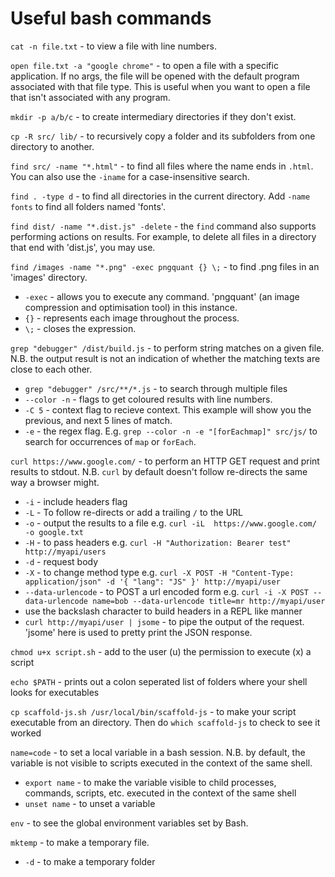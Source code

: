 # Useful bash commands

`cat -n file.txt` - to view a file with line numbers.

`open file.txt -a "google chrome"` - to open a file with a specific application. If no args, the file will be opened with the default
program associated with that file type. This is useful when you want to open a file that isn't associated with any program.

`mkdir -p a/b/c` - to create intermediary directories if they don't exist.

`cp -R src/ lib/` - to recursively copy a folder and its subfolders from one directory to another.

`find src/ -name "*.html"` - to find all files where the name ends in `.html`. You can also use the `-iname` for a case-insensitive search.

`find . -type d` - to find all directories in the current directory. Add `-name fonts` to find all folders named 'fonts'.

`find dist/ -name "*.dist.js" -delete` - the `find` command also supports performing actions on results. For example, to delete all files in a directory that end with 'dist.js', 
you may use.

`find /images -name "*.png" -exec pngquant {} \;` - to find .png files in an 'images' directory. 
- `-exec` - allows you to execute any command. 'pngquant' (an image compression and optimisation tool) in this instance.
- `{}` - represents each image throughout the process. 
- `\;` - closes the expression.

`grep "debugger" /dist/build.js` - to perform string matches on a given file. N.B. the output result is not an indication of whether
the matching texts are close to each other. 

- `grep "debugger" /src/**/*.js` - to search through multiple files 
- `--color -n` - flags to get coloured results with line numbers.
- `-C 5` - context flag to recieve context. This example will show you the previous, and next 5 lines of match.
- `-e` - the regex flag. E.g. `grep --color -n -e "[forEachmap]" src/js/` to search for occurrences of `map` or `forEach`.

`curl https://www.google.com/` - to perform an HTTP GET request and print results to stdout. N.B. `curl` by default doesn't follow re-directs
the same way a browser might.

- `-i` - include headers flag
- `-L` - To follow re-directs or add a trailing `/` to the URL
- `-o` - output the results to a file e.g. `curl -iL  https://www.google.com/ -o google.txt `
- `-H` - to pass headers e.g. `curl -H "Authorization: Bearer test" http://myapi/users`
- `-d` - request body
- `-X` - to change method type e.g. `curl -X POST -H "Content-Type: application/json" -d '{ "lang": "JS" }' http://myapi/user`
- `--data-urlencode` - to POST a url encoded form e.g. `curl -i -X POST --data-urlencode name=bob --data-urlencode title=mr http://myapi/user`
- use the backslash character to build headers in a REPL like manner
- `curl http://myapi/user | jsome` - to pipe the output of the request. 'jsome' here is used to pretty print the JSON response.

`chmod u+x script.sh` - add to the user (u) the permission to execute (x) a script 

`echo $PATH` - prints out a colon seperated list of folders where your shell looks for executables

`cp scaffold-js.sh /usr/local/bin/scaffold-js` - to make your script executable from an directory. Then do `which scaffold-js` to check to see it worked

`name=code` - to set a local variable in a bash session. N.B. by default, the variable is not visible to scripts executed in the context of the same shell.
- `export name` - to make the variable visible to child processes, commands, scripts, etc. executed in the context of the same shell
- `unset name` - to unset a variable

`env` - to see the global environment variables set by Bash.

`mktemp` - to make a temporary file.
- `-d` - to make a temporary folder